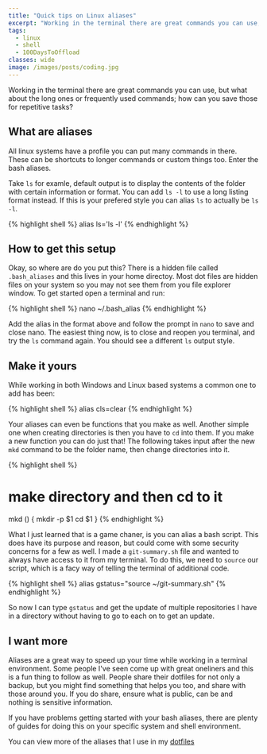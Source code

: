 ```yaml
---
title: "Quick tips on Linux aliases"
excerpt: "Working in the terminal there are great commands you can use, but what about the long ones or frequently used commands; how can you save those for repetitive tasks?"
tags:
  - linux
  - shell
  - 100DaysToOffload
classes: wide
image: /images/posts/coding.jpg
---
```


Working in the terminal there are great commands you can use, but what about the long ones or frequently used commands; how can you save those for repetitive tasks?

<!--more-->

## What are aliases

All linux systems have a profile you can put many commands in there. These can be shortcuts to longer commands or custom things too. Enter the bash aliases.

Take `ls` for examle, default output is to display the contents of the folder with certain information or format. You can add `ls -l` to use a long listing format instead. If this is your prefered style you can alias `ls` to actually be `ls -l`.

{% highlight shell %}
alias ls='ls -l'
{% endhighlight %}

## How to get this setup

Okay, so where are do you put this? There is a hidden file called `.bash_aliases` and this lives in your home directoy. Most dot files are hidden files on your system so you may not see them from you file explorer window. To get started open a terminal and run:

{% highlight shell %}
nano ~/.bash_alias
{% endhighlight %}

Add the alias in the format above and follow the prompt in `nano` to save and close nano. The easiest thing now, is to close and reopen you terminal, and try the `ls` command again. You should see a different `ls` output style.

## Make it yours

While working in both Windows and Linux based systems a common one to add has been:

{% highlight shell %}
alias cls=clear
{% endhighlight %}

Your aliases can even be functions that you make as well. Another simple one when creating directories is then you have to `cd` into them. If you make a new function you can do just that! The following takes input after the new `mkd` command to be the folder name, then change directories into it.

{% highlight shell %}
# make directory and then cd to it
mkd () {
  mkdir -p $1
  cd $1
}
{% endhighlight %}

What I just learned that is a game chaner, is you can alias a bash script. This does have its purpose and reason, but could come with some security concerns for a few as well. I made a `git-summary.sh` file and wanted to always have access to it from my terminal. To do this, we need to `source` our script, which is a facy way of telling the terminal of additional code.

{% highlight shell %}
alias gstatus="source ~/git-summary.sh"
{% endhighlight %}

So now I can type `gstatus` and get the update of multiple repositories I have in a directory without having to go to each on to get an update.

## I want more

Aliases are a great way to speed up your time while working in a terminal environment. Some people I've seen come up with great oneliners and this is a fun thing to follow as well. People share their dotfiles for not only a backup, but you might find something that helps you too, and share with those around you. If you do share, ensure what is public, can be and nothing is sensitive information.

If you have problems getting started with your bash aliases, there are plenty of guides for doing this on your specific system and shell environment.

You can view more of the aliases that I use in my [dotfiles](https://codeberg.org/cjerrington/dotfiles)
